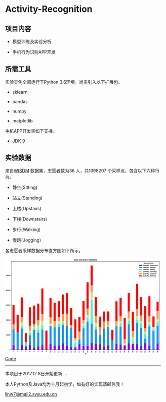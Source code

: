 # Activity-Recognition

## 项目内容

- 模型训练及实验分析

- 手机行为识别APP开发

## 所需工具

实验实例全部运行于Python 3.6环境，尚需引入以下扩展包。

- sklearn

- pandas

- numpy

- matplotlib

手机APP开发需如下支持。

- JDK 9

## 实验数据

来自[WISDM](./data_set) 数据集，志愿者数为36 人，共1098207 个采样点，包含以下六种行为。

- 静坐(Sitting)

- 站立(Standing)

- 上楼(Upstairs)

- 下楼(Downstairs)

- 步行(Walking)

- 慢跑(Jogging)

各志愿者采样数据分布直方图如下所示。

![数据统计直方图](./figure/数据集分布直方图.png)
[Code](./code/data_analysis)

--- 

本项目于2017.12.8日开始更新 ... 

本人Python及Java均为十月起初学，如有好的实现请邮件我！

linw7@mail2.sysu.edu.cn